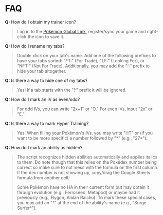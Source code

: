 # FAQ

**Q:** How do I obtain my trainer icon?

> Log in to the [Pokémon Global Link](https://3ds.pokemon-gl.com/), register/sync your game and right-click the icon to save it.

**Q:** How do I rename my tabs?

> Double click on your tab's name. Add one of the following prefixes to have your tabs sorted: "FT:" (For Trade), "LF:" (Looking For), or "NFT:" (Not For Trade). Additionally, you may add the "!:" prefix to hide your tab altogether.

**Q:** Is there a way to hide one of my tabs?

> Yes! If a tab starts with the "!:" prefix it will be ignored.

**Q:** How do I mark an IV as even/odd?

> For odd IVs, you can write "2x+1" or "O." For even IVs, input "2x" or "E."

**Q:** Is there a way to mark Hyper Training?

> Yes! When filling your Pokémon's IVs, you may write "HT" or (if you want to be more specific) a number followed by "\*" (e.g., "27\*").

**Q:** How do I mark an ability as hidden?

> The script recognizes hidden abilities automatically and applies italics to them. Do note though that this relies on the Pokédex number being correct so make sure to not mess with the formula on the first column. If the dex number is not showing up, copy/drag the Google Sheets formula from another cell.
>
> Some Pokémon have no HA in their current form but may obtain it through evolution (e.g., Ferroseed, Metapod) or maybe had it previously (e.g., Flygon, Alolan Raichu). To mark these special cases, you may add an "\*" at the end of the ability's name (e.g., "Surge Surfer\*").
